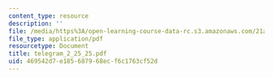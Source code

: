 ```yaml
---
content_type: resource
description: ''
file: /media/https%3A/open-learning-course-data-rc.s3.amazonaws.com/21a-441-the-conquest-of-america-spring-2004/469542d7e185687968ecf6c1763cf52d_telegram_2_25_25.pdf
file_type: application/pdf
resourcetype: Document
title: telegram_2_25_25.pdf
uid: 469542d7-e185-6879-68ec-f6c1763cf52d
---
```

